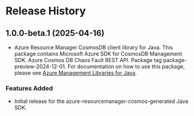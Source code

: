 # Release History

## 1.0.0-beta.1 (2025-04-16)

- Azure Resource Manager CosmosDB client library for Java. This package contains Microsoft Azure SDK for CosmosDB Management SDK. Azure Cosmos DB Chaos Fault REST API. Package tag package-preview-2024-12-01. For documentation on how to use this package, please see [Azure Management Libraries for Java](https://aka.ms/azsdk/java/mgmt).
### Features Added

- Initial release for the azure-resourcemanager-cosmos-generated Java SDK.
